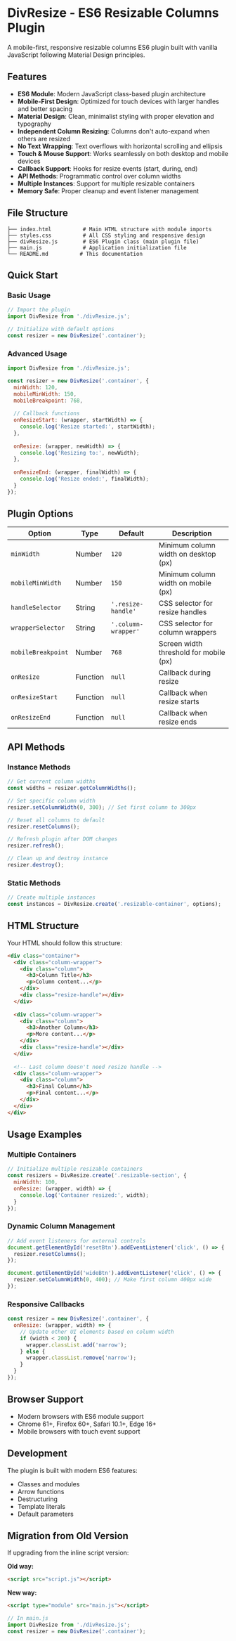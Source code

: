 # DivResize - ES6 Resizable Columns Plugin

A mobile-first, responsive resizable columns ES6 plugin built with vanilla JavaScript following Material Design principles.

## Features

- **ES6 Module**: Modern JavaScript class-based plugin architecture
- **Mobile-First Design**: Optimized for touch devices with larger handles and better spacing
- **Material Design**: Clean, minimalist styling with proper elevation and typography
- **Independent Column Resizing**: Columns don't auto-expand when others are resized
- **No Text Wrapping**: Text overflows with horizontal scrolling and ellipsis
- **Touch & Mouse Support**: Works seamlessly on both desktop and mobile devices
- **Callback Support**: Hooks for resize events (start, during, end)
- **API Methods**: Programmatic control over column widths
- **Multiple Instances**: Support for multiple resizable containers
- **Memory Safe**: Proper cleanup and event listener management

## File Structure

```
├── index.html          # Main HTML structure with module imports
├── styles.css          # All CSS styling and responsive design
├── divResize.js        # ES6 Plugin class (main plugin file)
├── main.js             # Application initialization file
└── README.md          # This documentation
```

## Quick Start

### Basic Usage

```javascript
// Import the plugin
import DivResize from './divResize.js';

// Initialize with default options
const resizer = new DivResize('.container');
```

### Advanced Usage

```javascript
import DivResize from './divResize.js';

const resizer = new DivResize('.container', {
  minWidth: 120,
  mobileMinWidth: 150,
  mobileBreakpoint: 768,
  
  // Callback functions
  onResizeStart: (wrapper, startWidth) => {
    console.log('Resize started:', startWidth);
  },
  
  onResize: (wrapper, newWidth) => {
    console.log('Resizing to:', newWidth);
  },
  
  onResizeEnd: (wrapper, finalWidth) => {
    console.log('Resize ended:', finalWidth);
  }
});
```

## Plugin Options

| Option | Type | Default | Description |
|--------|------|---------|-------------|
| `minWidth` | Number | `120` | Minimum column width on desktop (px) |
| `mobileMinWidth` | Number | `150` | Minimum column width on mobile (px) |
| `handleSelector` | String | `'.resize-handle'` | CSS selector for resize handles |
| `wrapperSelector` | String | `'.column-wrapper'` | CSS selector for column wrappers |
| `mobileBreakpoint` | Number | `768` | Screen width threshold for mobile (px) |
| `onResize` | Function | `null` | Callback during resize |
| `onResizeStart` | Function | `null` | Callback when resize starts |
| `onResizeEnd` | Function | `null` | Callback when resize ends |

## API Methods

### Instance Methods

```javascript
// Get current column widths
const widths = resizer.getColumnWidths();

// Set specific column width
resizer.setColumnWidth(0, 300); // Set first column to 300px

// Reset all columns to default
resizer.resetColumns();

// Refresh plugin after DOM changes
resizer.refresh();

// Clean up and destroy instance
resizer.destroy();
```

### Static Methods

```javascript
// Create multiple instances
const instances = DivResize.create('.resizable-container', options);
```

## HTML Structure

Your HTML should follow this structure:

```html
<div class="container">
  <div class="column-wrapper">
    <div class="column">
      <h3>Column Title</h3>
      <p>Column content...</p>
    </div>
    <div class="resize-handle"></div>
  </div>
  
  <div class="column-wrapper">
    <div class="column">
      <h3>Another Column</h3>
      <p>More content...</p>
    </div>
    <div class="resize-handle"></div>
  </div>
  
  <!-- Last column doesn't need resize handle -->
  <div class="column-wrapper">
    <div class="column">
      <h3>Final Column</h3>
      <p>Final content...</p>
    </div>
  </div>
</div>
```

## Usage Examples

### Multiple Containers

```javascript
// Initialize multiple resizable containers
const resizers = DivResize.create('.resizable-section', {
  minWidth: 100,
  onResize: (wrapper, width) => {
    console.log('Container resized:', width);
  }
});
```

### Dynamic Column Management

```javascript
// Add event listeners for external controls
document.getElementById('resetBtn').addEventListener('click', () => {
  resizer.resetColumns();
});

document.getElementById('wideBtn').addEventListener('click', () => {
  resizer.setColumnWidth(0, 400); // Make first column 400px wide
});
```

### Responsive Callbacks

```javascript
const resizer = new DivResize('.container', {
  onResize: (wrapper, width) => {
    // Update other UI elements based on column width
    if (width < 200) {
      wrapper.classList.add('narrow');
    } else {
      wrapper.classList.remove('narrow');
    }
  }
});
```

## Browser Support

- Modern browsers with ES6 module support
- Chrome 61+, Firefox 60+, Safari 10.1+, Edge 16+
- Mobile browsers with touch event support

## Development

The plugin is built with modern ES6 features:
- Classes and modules
- Arrow functions
- Destructuring
- Template literals
- Default parameters

## Migration from Old Version

If upgrading from the inline script version:

**Old way:**
```html
<script src="script.js"></script>
```

**New way:**
```html
<script type="module" src="main.js"></script>
```

```javascript
// In main.js
import DivResize from './divResize.js';
const resizer = new DivResize('.container');
```
